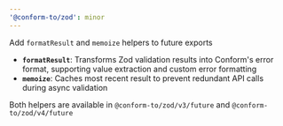 ```yaml
---
'@conform-to/zod': minor
---
```


Add `formatResult` and `memoize` helpers to future exports

- **`formatResult`**: Transforms Zod validation results into Conform's error format, supporting value extraction and custom error formatting
- **`memoize`**: Caches most recent result to prevent redundant API calls during async validation

Both helpers are available in `@conform-to/zod/v3/future` and `@conform-to/zod/v4/future`

